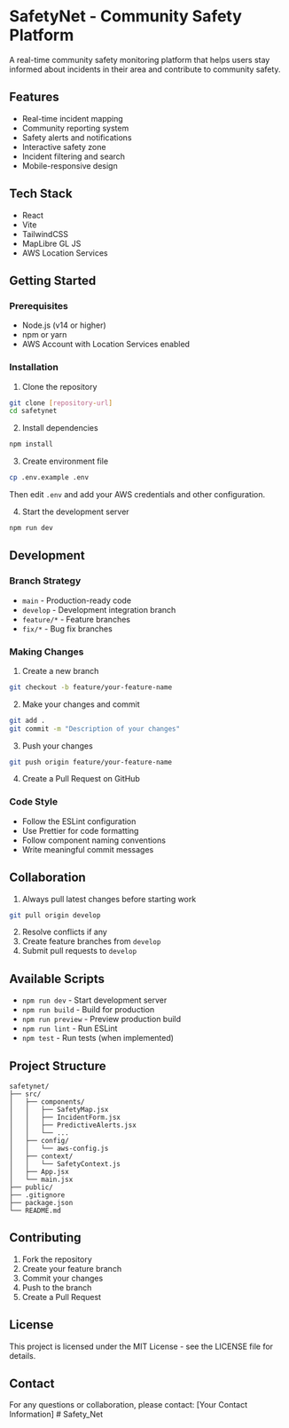 # SafetyNet - Community Safety Platform

A real-time community safety monitoring platform that helps users stay informed about incidents in their area and contribute to community safety.

## Features

- Real-time incident mapping
- Community reporting system
- Safety alerts and notifications
- Interactive safety zone
- Incident filtering and search
- Mobile-responsive design

## Tech Stack

- React
- Vite
- TailwindCSS
- MapLibre GL JS
- AWS Location Services

## Getting Started

### Prerequisites

- Node.js (v14 or higher)
- npm or yarn
- AWS Account with Location Services enabled

### Installation

1. Clone the repository
```bash
git clone [repository-url]
cd safetynet
```

2. Install dependencies
```bash
npm install
```

3. Create environment file
```bash
cp .env.example .env
```
Then edit `.env` and add your AWS credentials and other configuration.

4. Start the development server
```bash
npm run dev
```

## Development

### Branch Strategy

- `main` - Production-ready code
- `develop` - Development integration branch
- `feature/*` - Feature branches
- `fix/*` - Bug fix branches

### Making Changes

1. Create a new branch
```bash
git checkout -b feature/your-feature-name
```

2. Make your changes and commit
```bash
git add .
git commit -m "Description of your changes"
```

3. Push your changes
```bash
git push origin feature/your-feature-name
```

4. Create a Pull Request on GitHub

### Code Style

- Follow the ESLint configuration
- Use Prettier for code formatting
- Follow component naming conventions
- Write meaningful commit messages

## Collaboration

1. Always pull latest changes before starting work
```bash
git pull origin develop
```

2. Resolve conflicts if any
3. Create feature branches from `develop`
4. Submit pull requests to `develop`

## Available Scripts

- `npm run dev` - Start development server
- `npm run build` - Build for production
- `npm run preview` - Preview production build
- `npm run lint` - Run ESLint
- `npm test` - Run tests (when implemented)

## Project Structure

```
safetynet/
├── src/
│   ├── components/
│   │   ├── SafetyMap.jsx
│   │   ├── IncidentForm.jsx
│   │   ├── PredictiveAlerts.jsx
│   │   └── ...
│   ├── config/
│   │   └── aws-config.js
│   ├── context/
│   │   └── SafetyContext.js
│   ├── App.jsx
│   └── main.jsx
├── public/
├── .gitignore
├── package.json
└── README.md
```

## Contributing

1. Fork the repository
2. Create your feature branch
3. Commit your changes
4. Push to the branch
5. Create a Pull Request

## License

This project is licensed under the MIT License - see the LICENSE file for details.

## Contact

For any questions or collaboration, please contact:
[Your Contact Information] # Safety_Net
